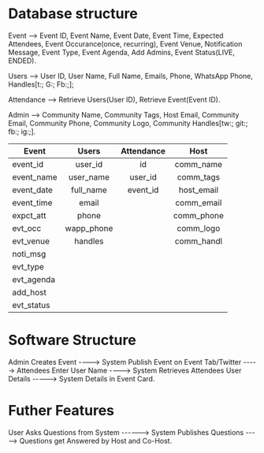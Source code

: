 # Database structure

Event --> Event ID, Event Name, Event Date, Event Time, Expected Attendees, Event Occurance(once, recurring), Event Venue, Notification Message, Event Type, Event Agenda, Add Admins, Event Status(LIVE, ENDED).

Users --> User ID, User Name, Full Name, Emails, Phone, WhatsApp Phone, Handles[t:; G:; Fb:;];


Attendance --> Retrieve Users(User ID), Retrieve Event(Event ID). 


Admin --> Community Name, Community Tags, Host Email, Community Email, Community Phone, Community Logo, Community Handles[tw:; git:; fb:; ig:;].

| Event      | Users       | Attendance  | Host      |
|------------|:-----------:|:-----------:|:---------:|
| event_id   | user_id     |id           | comm_name |
| event_name | user_name   | user_id     | comm_tags |
| event_date | full_name   | event_id    | host_email|
| event_time | email       |             | comm_email|
| expct_att  | phone       |             | comm_phone|
| evt_occ    | wapp_phone  |             | comm_logo |
| evt_venue  | handles     |             | comm_handl|
| noti_msg   |             |             |           |
| evt_type   |             |             |           |
| evt_agenda |             |             |           |
|  add_host  |             |             |           |
| evt_status |             |             |           |

# Software Structure

Admin Creates Event ----> System Publish Event on Event Tab/Twitter -----> Attendees Enter User Name ----> System Retrieves Attendees User Details -----> System Details in Event Card. 


# Futher Features

User Asks Questions from System ------> System Publishes Questions -----> Questions get Answered by Host and Co-Host. 